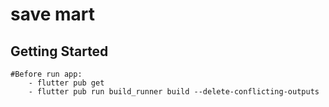 # save mart 

## Getting Started
    #Before run app:
        - flutter pub get
        - flutter pub run build_runner build --delete-conflicting-outputs


